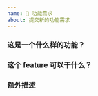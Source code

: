 ```yaml
---
name: 🍰 功能需求
about: 提交新的功能需求
---
```


<!--
请确保 [文档](https://xtaolabs.com) 和 [issue](https://github.com/Xtao-Labs/PagerMaid-Modify/issues) 中没有相关内容，并按照模版提供信息
否则 issue 将被立即关闭
-->

### 这是一个什么样的功能？

### 这个 feature 可以干什么？

### 额外描述

<!--
generated by github-issue-template
-->
